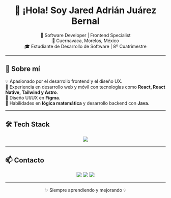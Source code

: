 <h1 align="center">👋 ¡Hola! Soy Jared Adrián Juárez Bernal </h1>

<p align="center">
  🚀 Software Developer | Frontend Specialist <br>
  📍 Cuernavaca, Morelos, México <br>
  🎓 Estudiante de Desarrollo de Software | 8º Cuatrimestre  
</p>

---

## 🚀 Sobre mí  
💡 Apasionado por el desarrollo frontend y el diseño UX.  
📱 Experiencia en desarrollo web y móvil con tecnologías como **React, React Native, Tailwind y Astro**.  
🎨 Diseño UI/UX en **Figma**.  
🧠 Habilidades en **lógica matemática** y desarrollo backend con **Java**.  

---

## 🛠️ Tech Stack  
<p align="center">
  <img src="https://skillicons.dev/icons?i=html,css,js,react,astro,tailwind,java,spring,figma" />
</p>

---

## 📫 Contacto  
<p align="center">
  <a href="mailto:jareda.juarezb@gmail.com"><img src="https://img.shields.io/badge/Email-D14836?style=for-the-badge&logo=gmail&logoColor=white"/></a>
  <a href="https://www.linkedin.com/in/jared-adrián-juárez-bernal"><img src="https://img.shields.io/badge/LinkedIn-0077B5?style=for-the-badge&logo=linkedin&logoColor=white"/></a>
  <a href="https://tuportafolio.com"><img src="https://img.shields.io/badge/Portafolio-000000?style=for-the-badge&logo=vercel&logoColor=white"/></a>
</p>

---

<p align="center">
  ✨ Siempre aprendiendo y mejorando 💡  
</p>
